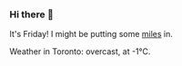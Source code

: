 ### Hi there :wave:

It's Friday! I might be putting some [miles](https://www.strava.com/athletes/889963) in.

Weather in Toronto: overcast, at -1°C.
